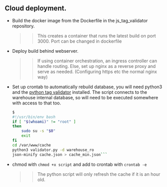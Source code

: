 ## Cloud deployment. 


 * Build the docker image from the Dockerfile in the js_tag_validator repository.
    >> This creates a container that runs the latest build on port 3000. Port can be changed in dockerfile

* Deploy build behind webserver.

    >> If using container orchestration, an ingress controller can handle routing.
    >> Else, set up nginx as a reverse proxy and serve as needed. (Configuring https etc the normal nginx way)
    

* Set up crontab to automatically rebuild database, you will need python3 and the [python tag validator](https://github.com/theobarberbany/tag_validator) installed. The script connects to the warehouse internal database, so will need to be executed somewhere with access to that too.
    ```bash
    $
    #!/usr/bin/env bash
    if [ "$(whoami)" != "root" ]
    then
    	sudo su -s "$0"
    	exit
    fi
    cd /var/www/cache
    python3 validator.py -d warehouse_ro
    json-minify cache.json > cache_min.json```
    
* chmod with `chmod +x script` and add to crontab with `crontab -e`

    >> The python script will only refresh the cache if it is an hour old.




